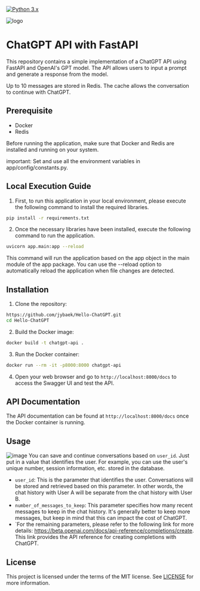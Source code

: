 [![Python 3.x](https://img.shields.io/badge/python-3.x-green.svg)](https://www.python.org/downloads/release/python-360/)

![logo](https://user-images.githubusercontent.com/10207709/225381809-51b4d378-fe26-4571-9135-d91957943d08.jpg)

# ChatGPT API with FastAPI
This repository contains a simple implementation of a ChatGPT API using FastAPI and OpenAI's GPT model. 
The API allows users to input a prompt and generate a response from the model.

Up to 10 messages are stored in Redis. 
The cache allows the conversation to continue with ChatGPT.

## Prerequisite
- Docker
- Redis

Before running the application, make sure that Docker and Redis are installed and running on your system.

important: Set and use all the environment variables in app/config/constants.py.

## Local Execution Guide
1. First, to run this application in your local environment, please execute the following command to install the required libraries.
```bash
pip install -r requirements.txt
```

2. Once the necessary libraries have been installed, execute the following command to run the application.
```bash
uvicorn app.main:app --reload
```
This command will run the application based on the app object in the main module of the app package. 
You can use the --reload option to automatically reload the application when file changes are detected.

## Installation
1. Clone the repository:
```bash
https://github.com/jybaek/Hello-ChatGPT.git
cd Hello-ChatGPT
```

2. Build the Docker image:
```bash
docker build -t chatgpt-api .
```

3. Run the Docker container:
```bash
docker run --rm -it -p8000:8000 chatgpt-api
```

4. Open your web browser and go to `http://localhost:8000/docs` to access the Swagger UI and test the API.

## API Documentation
The API documentation can be found at `http://localhost:8000/docs` once the Docker container is running.

## Usage
![image](https://user-images.githubusercontent.com/10207709/225383322-2c7c24ad-8c4f-4864-be1e-a04ceae2c7fd.png)
You can save and continue conversations based on `user_id`. 
Just put in a value that identifies the user. 
For example, you can use the user's unique number, session information, etc. stored in the database.

- `user_id`: This is the parameter that identifies the user. Conversations will be stored and retrieved based on this parameter. In other words, the chat history with User A will be separate from the chat history with User B.
- `number_of_messages_to_keep`: This parameter specifies how many recent messages to keep in the chat history. It's generally better to keep more messages, but keep in mind that this can impact the cost of ChatGPT.
- `For the remaining parameters, please refer to the following link for more details: https://beta.openai.com/docs/api-reference/completions/create. This link provides the API reference for creating completions with ChatGPT.

## License
This project is licensed under the terms of the MIT license. See [LICENSE](license) for more information.

